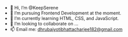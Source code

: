 - 👋 Hi, I’m @KeepSerene
- 👀 I’m pursuing Frontend Development at the moment.
- 🌱 I’m currently learning HTML, CSS, and JavaScript.
- 💞️ I’m looking to collaborate on ...
- 📫 Email me: dhrubajyotibhattacharjee182@gmail.com

<!---
KeepSerene/KeepSerene is a ✨ special ✨ repository because its `README.md` (this file) appears on your GitHub profile.
You can click the Preview link to take a look at your changes.
--->
